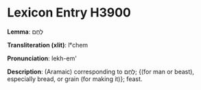 # Lexicon Entry H3900

**Lemma**: לְחֶם

**Transliteration (xlit)**: lᵉchem

**Pronunciation**: lekh-em'

**Description**:
(Aramaic) corresponding to לֶחֶם; {(for man or beast), especially bread, or grain (for making it)}; feast.
